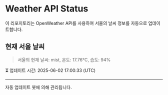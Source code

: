 
# Weather API Status

이 리포지토리는 OpenWeather API를 사용하여 서울의 날씨 정보를 자동으로 업데이트합니다.

## 현재 서울 날씨
> 서울의 현재 날씨: mist, 온도: 17.76°C, 습도: 94%

⏳ 업데이트 시간: 2025-06-02 17:00:33 (UTC)

---
자동 업데이트 봇에 의해 관리됩니다.
